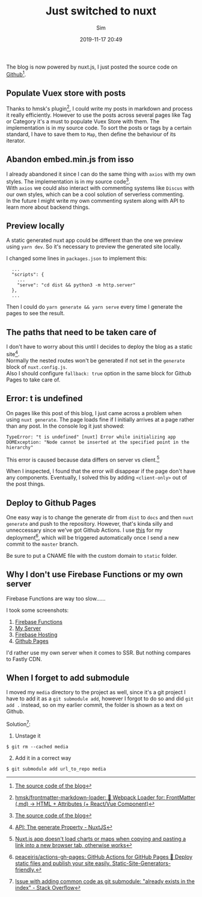 ﻿---
title: Just switched to nuxt
date: 2019-11-17 20:49
author: Sim
tags: 
- nuxt
- Vue
- Github Pages
- python
- git
status: published
summary: Just started my first frontend developer job as an intern worker. And to learn vue better, I rewrote my blog using nuxt.
---

The blog is now powered by nuxt.js, I just posted the source code on [Github](https://github.com/SnorlaxYum/Simputer)[^1].  

## Populate Vuex store with posts

Thanks to hmsk's plugin[^4], I could write my posts in markdown and process it really efficiently. However to use the posts across several pages like Tag or Category it's a must to populate Vuex Store with them. The implementation is in my source code. To sort the posts or tags by a certain standard, I have to save them to `Map`, then define the behaviour of its iterator.

## Abandon embed.min.js from isso

I already abandoned it since I can do the same thing with `axios` with my own styles. The implementation is in my source code[^1].  
With `axios` we could also interact with commenting systems like `Discus` with our own styles, which can be a cool solution of serverless commenting.  
In the future I might write my own commenting system along with API to learn more about backend things.

## Preview locally

A static generated nuxt app could be different than the one we preview using `yarn dev`. So it's necessary to preview the generated site locally.  

I changed some lines in `packages.json` to implement this:  

```
  ...
  "scripts": {
    ...
    "serve": "cd dist && python3 -m http.server"
  },
  ...
```

Then I could do `yarn generate && yarn serve` every time I generate the pages to see the result.  

## The paths that need to be taken care of

I don't have to worry about this until I decides to deploy the blog as a static site[^2].  
Normally the nested routes won't be generated if not set in the `generate` block of `nuxt.config.js`.  
Also I should configure `fallback: true` option in the same block for Github Pages to take care of.

## Error: t is undefined

On pages like this post of this blog, I just came across a problem when using `nuxt generate`. The page loads fine if I initially arrives at a page rather than any post. In the console log it just showed:  

```
TypeError: "t is undefined" [nuxt] Error while initializing app
DOMException: "Node cannot be inserted at the specified point in the hierarchy"
```

This error is caused because data differs on server vs client.[^3]  

When I inspected, I found that the error will disappear if the page don't have any components. Eventually, I solved this by adding `<client-only>` out of the post things.  

## Deploy to Github Pages

One easy way is to change the generate dir from `dist` to `docs` and then `nuxt generate` and push to the repository. However, that's kinda silly and unneccessary since we've got Github Actions. I use [this](https://github.com/peaceiris/actions-gh-pages) for my deployment[^5], which will be triggered automatically once I send a new commit to the `master` branch.  

Be sure to put a CNAME file with the custom domain to `static` folder.  

## Why I don't use Firebase Functions or my own server

Firebase Functions are way too slow......

I took some screenshots:  

1. [Firebase Functions](https://static.snorl.ax/nuxt-speed/fb-functions.webp)
2. [My Server](https://static.snorl.ax/nuxt-speed/my-server.webp)
3. [Firebase Hosting](https://static.snorl.ax/nuxt-speed/fb-hosting.webp)
4. [Github Pages](https://static.snorl.ax/nuxt-speed/github-pages.webp)

I'd rather use my own server when it comes to SSR. But nothing compares to Fastly CDN.

## When I forget to add submodule

I moved my `media` directory to the project as well, since it's a git project I have to add it as a `git submodule add`, however I forgot to do so and did `git add .` instead, so on my earlier commit, the folder is shown as a text on Github.  

Solution[^6]:  

1. Unstage it

```
$ git rm --cached media
```

2. Add it in a correct way

```
$ git submodule add url_to_repo media
```

[^1]: [The source code of the blog](https://github.com/SnorlaxYum/Simputer)
[^2]: [API: The generate Property - NuxtJS](https://nuxtjs.org/api/configuration-generate)
[^3]: [Nuxt.js app doesn't load charts or maps when copying and pasting a link into a new browser tab, otherwise works](https://stackoverflow.com/questions/54010529/nuxt-js-app-doesnt-load-charts-or-maps-when-copying-and-pasting-a-link-into-a-n)
[^4]: [hmsk/frontmatter-markdown-loader: 📝 Webpack Loader for: FrontMatter (.md) -> HTML + Attributes (+ React/Vue Component)](https://github.com/hmsk/frontmatter-markdown-loader)
[^5]: [peaceiris/actions-gh-pages: GitHub Actions for GitHub Pages 🚀 Deploy static files and publish your site easily. Static-Site-Generators-friendly.](https://github.com/peaceiris/actions-gh-pages)
[^6]: [Issue with adding common code as git submodule: "already exists in the index" - Stack Overflow](https://stackoverflow.com/a/12902857)